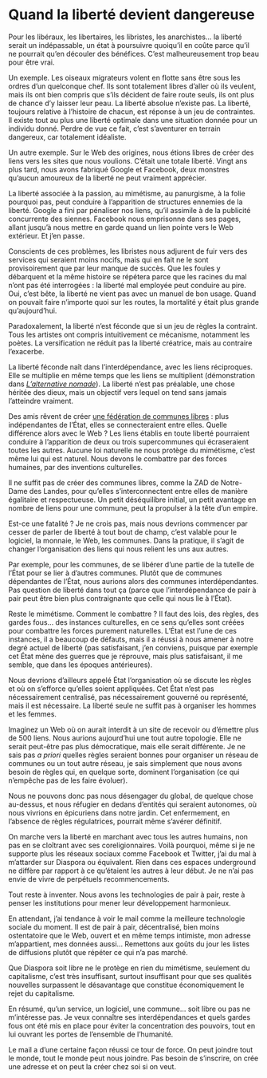 # Quand la liberté devient dangereuse

Pour les libéraux, les libertaires, les libristes, les anarchistes… la liberté serait un indépassable, un état à poursuivre quoiqu’il en coûte parce qu’il ne pourrait qu’en découler des bénéfices. C’est malheureusement trop beau pour être vrai.<span id="more-44688"></span>

Un exemple. Les oiseaux migrateurs volent en flotte sans être sous les ordres d’un quelconque chef. Ils sont totalement libres d’aller où ils veulent, mais ils ont bien compris que s’ils décident de faire route seuls, ils ont plus de chance d’y laisser leur peau. La liberté absolue n’existe pas. La liberté, toujours relative à l’histoire de chacun, est réponse à un jeu de contraintes. Il existe tout au plus une liberté optimale dans une situation donnée pour un individu donné. Perdre de vue ce fait, c’est s’aventurer en terrain dangereux, car totalement idéaliste.

Un autre exemple. Sur le Web des origines, nous étions libres de créer des liens vers les sites que nous voulions. C’était une totale liberté. Vingt ans plus tard, nous avons fabriqué Google et Facebook, deux monstres qu’aucun amoureux de la liberté ne peut vraiment apprécier.

La liberté associée à la passion, au mimétisme, au panurgisme, à la folie pourquoi pas, peut conduire à l’apparition de structures ennemies de la liberté. Google a fini par pénaliser nos liens, qu’il assimile à de la publicité concurrente des siennes. Facebook nous emprisonne dans ses pages, allant jusqu’à nous mettre en garde quand un lien pointe vers le Web extérieur. Et j’en passe.

Conscients de ces problèmes, les libristes nous adjurent de fuir vers des services qui seraient moins nocifs, mais qui en fait ne le sont provisoirement que par leur manque de succès. Que les foules y débarquent et la même histoire se répétera parce que les racines du mal n’ont pas été interrogées : la liberté mal employée peut conduire au pire. Oui, c’est bête, la liberté ne vient pas avec un manuel de bon usage. Quand on pouvait faire n’importe quoi sur les routes, la mortalité y était plus grande qu’aujourd’hui.

Paradoxalement, la liberté n’est féconde que si un jeu de règles la contraint. Tous les artistes ont compris intuitivement ce mécanisme, notamment les poètes. La versification ne réduit pas la liberté créatrice, mais au contraire l’exacerbe.

La liberté féconde naît dans l’interdépendance, avec les liens réciproques. Elle se multiplie en même temps que les liens se multiplient (démonstration dans [*L’alternative nomade*](https://tcrouzet.com/alternative-nomade/)). La liberté n’est pas préalable, une chose héritée des dieux, mais un objectif vers lequel on tend sans jamais l’atteindre vraiment.

Des amis rêvent de créer [une fédération de communes libres](http://francescocasabaldi.typepad.com/francesco_casabaldi/2015/12/vers-une-f%C3%A9d%C3%A9ration-de-communes-libres.html) : plus indépendantes de l’État, elles se connecteraient entre elles. Quelle différence alors avec le Web ? Les liens établis en toute liberté pourraient conduire à l’apparition de deux ou trois supercommunes qui écraseraient toutes les autres. Aucune loi naturelle ne nous protège du mimétisme, c’est même lui qui est naturel. Nous devons le combattre par des forces humaines, par des inventions culturelles.

Il ne suffit pas de créer des communes libres, comme la ZAD de Notre-Dame des Landes, pour qu’elles s’interconnectent entre elles de manière égalitaire et respectueuse. Un petit déséquilibre initial, un petit avantage en nombre de liens pour une commune, peut la propulser à la tête d’un empire.

Est-ce une fatalité ? Je ne crois pas, mais nous devrions commencer par cesser de parler de liberté à tout bout de champ, c’est valable pour le logiciel, la monnaie, le Web, les communes. Dans la pratique, il s’agit de changer l’organisation des liens qui nous relient les uns aux autres.

Par exemple, pour les communes, de se libérer d’une partie de la tutelle de l’État pour se lier à d’autres communes. Plutôt que de communes dépendantes de l’État, nous aurions alors des communes interdépendantes. Pas question de liberté dans tout ça (parce que l’interdépendance de pair à pair peut être bien plus contraignante que celle qui nous lie à l’État).

Reste le mimétisme. Comment le combattre ? Il faut des lois, des règles, des gardes fous… des instances culturelles, en ce sens qu’elles sont créées pour combattre les forces purement naturelles. L’État est l’une de ces instances, il a beaucoup de défauts, mais il a réussi à nous amener à notre degré actuel de liberté (pas satisfaisant, j’en conviens, puisque par exemple cet État mène des guerres que je réprouve, mais plus satisfaisant, il me semble, que dans les époques antérieures).

Nous devrions d’ailleurs appelé État l’organisation où se discute les règles et où on s’efforce qu’elles soient appliquées. Cet État n’est pas nécessairement centralisé, pas nécessairement gouverné ou représenté, mais il est nécessaire. La liberté seule ne suffit pas à organiser les hommes et les femmes.

Imaginez un Web où on aurait interdit à un site de recevoir ou d’émettre plus de 500 liens. Nous aurions aujourd’hui une tout autre topologie. Elle ne serait peut-être pas plus démocratique, mais elle serait différente. Je ne sais pas *a priori* quelles règles seraient bonnes pour organiser un réseau de communes ou un tout autre réseau, je sais simplement que nous avons besoin de règles qui, en quelque sorte, dominent l’organisation (ce qui n’empêche pas de les faire évoluer).

Nous ne pouvons donc pas nous désengager du global, de quelque chose au-dessus, et nous réfugier en dedans d’entités qui seraient autonomes, où nous vivrions en épicuriens dans notre jardin. Cet enfermement, en l’absence de règles régulatrices, pourrait même s’avérer définitif.

On marche vers la liberté en marchant avec tous les autres humains, non pas en se cloîtrant avec ses coreligionnaires. Voilà pourquoi, même si je ne supporte plus les réseaux sociaux comme Facebook et Twitter, j’ai du mal à m’attarder sur Diaspora ou équivalent. Rien dans ces espaces underground ne diffère par rapport à ce qu’étaient les autres à leur début. Je ne n’ai pas envie de vivre de perpétuels recommencements.

Tout reste à inventer. Nous avons les technologies de pair à pair, reste à penser les institutions pour mener leur développement harmonieux.

En attendant, j’ai tendance à voir le mail comme la meilleure technologie sociale du moment. Il est de pair à pair, décentralisé, bien moins ostentatoire que le Web, ouvert et en même temps intimiste, mon adresse m’appartient, mes données aussi… Remettons aux goûts du jour les listes de diffusions plutôt que répéter ce qui n’a pas marché.

Que Diaspora soit libre ne le protège en rien du mimétisme, seulement du capitalisme, c’est très insuffisant, surtout insuffisant pour que ses qualités nouvelles surpassent le désavantage que constitue économiquement le rejet du capitalisme.

En résumé, qu’un service, un logiciel, une commune… soit libre ou pas ne m’intéresse pas. Je veux connaître ses interdépendances et quels gardes fous ont été mis en place pour éviter la concentration des pouvoirs, tout en lui ouvrant les portes de l’ensemble de l’humanité.

Le mail a d’une certaine façon réussi ce tour de force. On peut joindre tout le monde, tout le monde peut nous joindre. Pas besoin de s’inscrire, on crée une adresse et on peut la créer chez soi si on veut.